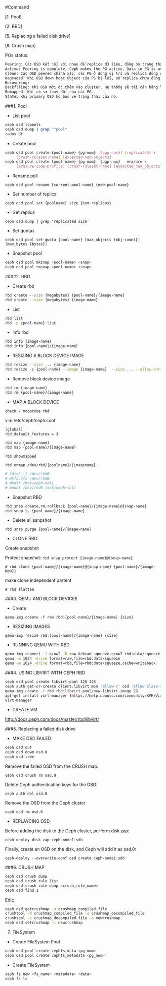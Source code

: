 #Command

[1. Pool]

[2. RBD]

[5. Replacing a failed disk drive]

[6. Crush map]



PGs status:

```sh
Peering: Các OSD kết nối với nhau để replica dữ liệu, đồng bộ trạng thái của Object, metadata.
Active: Peering is complete, Ceph makes the PG active. Data in PG is available on primary OSD and replica. 
Clean: Các OSD peered chính xác, các PG ở đúng vị trí và replica đúng số lần.
Degraded: Khi OSD down hoặc Object của PG bị lỗi, số replica chưa đúng
Recovering: 
Backflling: Khi OSD mới đc thêm vào cluster. Hệ thống sẽ tái cân bằng lưu trữ. 
Remapped: Khi có sự thay đổi của các PG.
State: Khi primary OSD ko báo về trạng thái của nó. 
```


###1. Pool

- List pool
```sh
ceph osd lspools
ceph osd dump | grep "^pool"
rados df
```
- Create pool
```sh
ceph osd pool create {pool-name} {pg-num} [{pgp-num}] [replicated] \
     [crush-ruleset-name] [expected-num-objects]
ceph osd pool create {pool-name} {pg-num}  {pgp-num}   erasure \
     [erasure-code-profile] [crush-ruleset-name] [expected_num_objects]
```

- Rename poll

`ceph osd pool rename {current-pool-name} {new-pool-name}`

- Set number of replica

`ceph osd pool set {poolname} size {num-replicas}`

- Get replica

`ceph osd dump | grep 'replicated size'`

- Set quotas

`ceph osd pool set-quota {pool-name} [max_objects {obj-count}] [max_bytes {bytes}]`

- Snapshot pool
```sh
ceph osd pool mksnap <pool-name> <snap>
ceph osd pool rmsnap <pool-name> <snap>
```


####2. RBD

- Create rbd
```sh
rbd create --size {megabytes} {pool-name}/{image-name}
rbd create --size {megabytes} {image-name}
```
- List
```sh
rbd list
rbd -p {pool-name} list
```
-  Info rbd
```sh
rbd info {image-name}
rbd info {pool-name}/{image-name}
```
-  RESIZING A BLOCK DEVICE IMAGE
```sh
rbd resize --size ... {image-name}
rbd resize -p {pool-name} --image {image-name}  --size ... --allow-shrink
```
-  Remove block device image
```sh
rbd rm {image-name}
rbd rm {pool-name}/{image-name}
```
-  MAP A BLOCK DEVICE

`check - modprobe rbd`

vim /etc/ceph/ceph.conf

```sh
[global]
rbd_default_features = 3
```
```sh
rbd map {image-name}
rbd map {pool-name}/{image-name}
```
`rbd showmapped`

`rbd unmap /dev/rbd/{poolname}/{imagename}`

```sh
# fdisk -l /dev/rbd0
# mkfs.xfs /dev/rbd0
# mkdir /mnt/ceph-vol1
# mount /dev/rbd0 /mnt/ceph-vol1
```

-  Snapshot RBD
```sh
rbd snap create,rm,rollback {pool-name}/{image-name}@{snap-name}
rbd snap ls {pool-name}/{image-name}
```

- Delete all sanpshot

`rbd snap purge {pool-name}/{image-name}`

- CLONE RBD 

Create snapshot

Protect snapshot: `rbd snap protect {image-name}@{snap-name}`

`# rbd clone {pool-name}/{image-name}@{snap-name} {pool-name}/{image-New}}`

make clone independent partent 

`# rbd flatten`

###3. QEMU AND BLOCK DEVICES

- Create

`qemu-img create -f raw rbd:{pool-name}/{image-name} {size}`

- RESIZING IMAGES 

`qemu-img resize rbd:{pool-name}/{image-name} {size}`

- RUNNING QEMU WITH RBD
```sh
qemu-img convert -f qcow2 -O raw debian_squeeze.qcow2 rbd:data/squeeze
qemu -m 1024 -drive format=raw,file=rbd:data/squeeze
qemu -m 1024 -drive format=rbd,file=rbd:data/squeeze,cache=writeback
```

###4. USING LIBVIRT WITH CEPH RBD
```sh
ceph osd pool create libvirt-pool 128 128
ceph auth get-or-create client.libvirt mon 'allow r' osd 'allow class-read object_prefix rbd_children, allow rwx pool=libvirt-pool'
qemu-img create -f rbd rbd:libvirt-pool/new-libvirt-image 2G
apt-get install virt-manager (https://help.ubuntu.com/community/KVM/VirtManager)
virt-manager
```

- CREATE VM 

http://docs.ceph.com/docs/master/rbd/libvirt/


###5. Replacing a failed disk drive

- MAKE OSD FAILED
```sh
ceph osd out
ceph osd down osd.0
ceph osd tree
```
Remove the failed OSD from the CRUSH map:

`ceph osd crush rm osd.0`

Delete Ceph authentication keys for the OSD:

`ceph auth del osd.0`

Remove the OSD from the Ceph cluster

`ceph osd rm osd.0`


- REPLAYCING OSD

Before adding the disk to the Ceph cluster, perform disk zap:

`ceph-deploy disk zap ceph-node1:sdb`

Finally, create an OSD on the disk, and Ceph will add it as osd.0:

`ceph-deploy --overwrite-conf osd create ceph-node1:sdb`

###6. CRUSH MAP

```sh
ceph osd crush dump
ceph osd crush rule list
ceph osd crush rule dump <crush_rule_name>
ceph osd find 1
```

Edit:
```sh
ceph osd getcrushmap -o crushmap_compiled_file
crushtool -d crushmap_compiled_file -o crushmap_decompiled_file
crushtool -c crushmap_decompiled_file -o newcrushmap
ceph osd setcrushmap -i newcrushmap
```

7. FileSystem

- Create FileSystem Pool

```sh
ceph osd pool create cephfs_data <pg_num>
ceph osd pool create cephfs_metadata <pg_num>
```

- Create FileSystem
```sh
ceph fs new <fs_name> <metadata> <data>
ceph fs ls
```




























